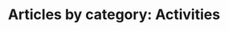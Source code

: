 ---
layout: blog_by_category
title: 'Articles by category: Activities'
category: Activities
permalink: activities/
---